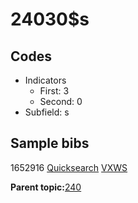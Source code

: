 # 24030$s

## Codes

-   Indicators
    -   First: 3
    -   Second: 0
-   Subfield: s

## Sample bibs

1652916 [Quicksearch](https://search.library.yale.edu/catalog/1652916) [VXWS](http://prodorbis.library.yale.edu:7014/vxws/GetHoldingsService?bibId=1652916)

**Parent topic:**[240](../../tags/240/240.md)

